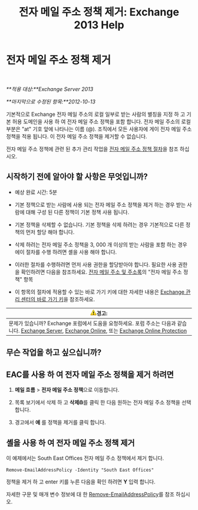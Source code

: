 ﻿---
title: '전자 메일 주소 정책 제거: Exchange 2013 Help'
TOCTitle: 전자 메일 주소 정책 제거
ms:assetid: f1d05223-7d41-406d-8fae-f4227be1c1c2
ms:mtpsurl: https://technet.microsoft.com/ko-kr/library/Bb125181(v=EXCHG.150)
ms:contentKeyID: 50484509
ms.date: 05/22/2018
mtps_version: v=EXCHG.150
ms.translationtype: MT
---

# 전자 메일 주소 정책 제거

 

_**적용 대상:**Exchange Server 2013_

_**마지막으로 수정된 항목:**2012-10-13_

기본적으로 Exchange 전자 메일 주소의 로컬 일부로 받는 사람의 별칭을 지정 하 고 기본 허용 도메인을 사용 하 여 전자 메일 주소 정책을 포함 합니다. 전자 메일 주소의 로컬 부분은 "at" 기호 앞에 나타나는 이름 (@). 조직에서 모든 사용자에 게이 전자 메일 주소 정책을 적용 됩니다. 이 전자 메일 주소 정책을 제거할 수 없습니다.

전자 메일 주소 정책에 관련 된 추가 관리 작업을 [전자 메일 주소 정책 절차](email-address-policy-procedures-exchange-2013-help.md)을 참조 하십시오.

## 시작하기 전에 알아야 할 사항은 무엇입니까?

  - 예상 완료 시간: 5분

  - 기본 정책으로 받는 사람에 사용 되는 전자 메일 주소 정책을 제거 하는 경우 받는 사람에 대해 구성 된 다른 정책이 기본 정책 사용 됩니다.

  - 기본 정책을 삭제할 수 없습니다. 기본 정책을 삭제 하려는 경우 기본적으로 다른 정책의 먼저 할당 해야 합니다.

  - 삭제 하려는 전자 메일 주소 정책을 3, 000 개 이상의 받는 사람을 포함 하는 경우에이 절차를 수행 하려면 셸을 사용 해야 합니다.

  - 이러한 절차를 수행하려면 먼저 사용 권한을 할당받아야 합니다. 필요한 사용 권한을 확인하려면 다음을 참조하세요. [전자 메일 주소 및 주소록](email-addresses-and-address-books-exchange-2013-help.md)의 "전자 메일 주소 정책" 항목

  - 이 항목의 절차에 적용할 수 있는 바로 가기 키에 대한 자세한 내용은 [Exchange 관리 센터의 바로 가기 키](keyboard-shortcuts-in-the-exchange-admin-center-exchange-online-protection-help.md)을 참조하세요.

<table>
<thead>
<tr class="header">
<th><img src="images/Bb125224.warning(EXCHG.150).gif" title="경고" alt="경고" />경고:</th>
</tr>
</thead>
<tbody>
<tr class="odd">
<td>문제가 있습니까? Exchange 포럼에서 도움을 요청하세요. 포럼 주소는 다음과 같습니다. <a href="https://go.microsoft.com/fwlink/p/?linkid=60612">Exchange Server</a>, <a href="https://go.microsoft.com/fwlink/p/?linkid=267542">Exchange Online</a>, 또는 <a href="https://go.microsoft.com/fwlink/p/?linkid=285351">Exchange Online Protection</a></td>
</tr>
</tbody>
</table>


## 무슨 작업을 하고 싶으십니까?

## EAC를 사용 하 여 전자 메일 주소 정책을 제거 하려면

1.  **메일 흐름** \> **전자 메일 주소 정책**으로 이동합니다.

2.  목록 보기에서 삭제 하 고 **삭제**![삭제 아이콘](images/Dd979797.14f639f6-61e8-4418-bbfb-0db14de9d2f5(EXCHG.150).gif "삭제 아이콘")를 클릭 한 다음 원하는 전자 메일 주소 정책을 선택 합니다.

3.  경고에서 **예** 를 정책을 제거를 클릭 합니다.

## 셸을 사용 하 여 전자 메일 주소 정책 제거

이 예제에서는 South East Offices 전자 메일 주소 정책에서 제거 합니다.

    Remove-EmailAddressPolicy -Identity "South East Offices"

정책을 제거 하 고 enter 키를 누른 다음을 확인 하려면 **Y** 입력 합니다.

자세한 구문 및 매개 변수 정보에 대 한 [Remove-EmailAddressPolicy](https://technet.microsoft.com/ko-kr/library/bb124504\(v=exchg.150\))를 참조 하십시오.

